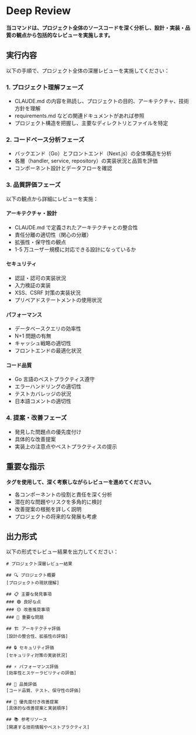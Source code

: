 # Deep Review

**当コマンドは、プロジェクト全体のソースコードを深く分析し、設計・実装・品質の観点から包括的なレビューを実施します。**

## 実行内容

以下の手順で、プロジェクト全体の深層レビューを実施してください：

### 1. プロジェクト理解フェーズ

-   CLAUDE.md の内容を熟読し、プロジェクトの目的、アーキテクチャ、技術方針を理解
-   requirements.md などの関連ドキュメントがあれば参照
-   プロジェクト構造を把握し、主要なディレクトリとファイルを特定

### 2. コードベース分析フェーズ

-   バックエンド（Go）とフロントエンド（Next.js）の全体構造を分析
-   各層（handler, service, repository）の実装状況と品質を評価
-   コンポーネント設計とデータフローを確認

### 3. 品質評価フェーズ

以下の観点から詳細にレビューを実施：

#### アーキテクチャ・設計

-   CLAUDE.md で定義されたアーキテクチャとの整合性
-   責任分離の適切性（関心の分離）
-   拡張性・保守性の観点
-   1-5 万ユーザー規模に対応できる設計になっているか

#### セキュリティ

-   認証・認可の実装状況
-   入力検証の実装
-   XSS、CSRF 対策の実装状況
-   プリペアドステートメントの使用状況

#### パフォーマンス

-   データベースクエリの効率性
-   N+1 問題の有無
-   キャッシュ戦略の適切性
-   フロントエンドの最適化状況

#### コード品質

-   Go 言語のベストプラクティス遵守
-   エラーハンドリングの適切性
-   テストカバレッジの状況
-   日本語コメントの適切性

### 4. 提案・改善フェーズ

-   発見した問題点の優先度付け
-   具体的な改善提案
-   実装上の注意点やベストプラクティスの提示

## 重要な指示

**<thinking>タグを使用して、深く考察しながらレビューを進めてください。**

-   各コンポーネントの役割と責任を深く分析
-   潜在的な問題やリスクを多角的に検討
-   改善提案の根拠を詳しく説明
-   プロジェクトの将来的な発展も考慮

## 出力形式

以下の形式でレビュー結果を出力してください：

```
# プロジェクト深層レビュー結果

## 🔍 プロジェクト概要
[プロジェクトの現状理解]

## 📋 主要な発見事項
### 🟢 良好な点
### 🟡 改善推奨事項
### 🔴 重要な問題

## 🏗️ アーキテクチャ評価
[設計の整合性、拡張性の評価]

## 🔒 セキュリティ評価
[セキュリティ対策の実装状況]

## ⚡ パフォーマンス評価
[効率性とスケーラビリティの評価]

## 🧪 品質評価
[コード品質、テスト、保守性の評価]

## 🎯 優先度付き改善提案
[具体的な改善提案と実装順序]

## 📚 参考リソース
[関連する技術情報やベストプラクティス]
```

